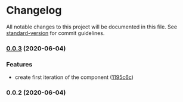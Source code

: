 # Changelog

All notable changes to this project will be documented in this file. See [standard-version](https://github.com/conventional-changelog/standard-version) for commit guidelines.

### [0.0.3](https://github.com/haldunanil/react-pride/compare/v0.0.2...v0.0.3) (2020-06-04)


### Features

* create first iteration of the  component ([1195c6c](https://github.com/haldunanil/react-pride/commit/1195c6ce57339d253460ee3faaec43bb2a93077c))

### 0.0.2 (2020-06-04)
